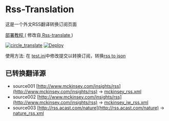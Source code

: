# Rss-Translation

这是一个外文RSS翻译转换订阅页面

[ 部署教程 ](https://www.tjsky.net/tutorial/644#i-4)( 修改自[ Rss-translate ](https://github.com/rcy1314/Rss-Translation/) )

[![circle_translate](https://github.com/Fwngry/Rss-Translation/actions/workflows/circle_translate.yml/badge.svg)](https://github.com/Fwngry/Rss-Translation/actions/workflows/circle_translate.yml)
[![Deploy](https://github.com/Fwngry/Rss-Translation/actions/workflows/jekyll-gh-pages.yml/badge.svg)](https://github.com/Fwngry/Rss-Translation/actions/workflows/jekyll-gh-pages.yml)

使用方法: 在 [test.ini](https://github.com/Fwngry/Rss-Translation/blob/main/test.ini)中修改提交以转换订阅，转换[rss to json](https://rss2json.com/)

## 已转换翻译源

 - source001 [http://www.mckinsey.com/insights/rss](http://www.mckinsey.com/insights/rss) -> [mckinsey_rss.xml](rss/mckinsey_rss.xml)
 - source002 [http://www.mckinsey.com/insights/rss](http://www.mckinsey.com/insights/rss) -> [mckinsey_iw_rss.xml](rss/mckinsey_iw_rss.xml)
 - source003 [http://rss.acast.com/nature](http://rss.acast.com/nature) -> [nature_rss.xml](rss/nature_rss.xml)

